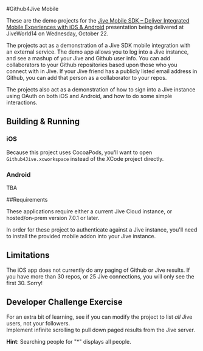 #Github4Jive Mobile

These are the demo projects for the [Jive Mobile SDK – Deliver Integrated Mobile Experiences with iOS & Android](https://jiveworld.jivesoftware.com/tracks/sessions/mobile-sdk-android-ios/) presentation being 
delivered at JiveWorld14 on Wednesday, October 22.

The projects act as a demonstration of a Jive SDK mobile integration with an external service.  The demo app
allows you to log into a Jive instance, and see a mashup of your Jive and Github user info.  You can add
collaborators to your Github repositories based upon those who you connect with in Jive.  If your Jive friend
has a publicly listed email address in Github, you can add that person as a collaborator to your repos.

The projects also act as a demonstration of how to sign into a Jive instance using OAuth on both iOS
and Android, and how to do some simple interactions.

## Building & Running

### iOS

Because this project uses CocoaPods, you'll want to open `Github4Jive.xcworkspace` instead of the XCode
project directly.

### Android

TBA

##Requirements

These applications require either a current Jive Cloud instance, or hosted/on-prem version 7.0.1 or later.

In order for these project to authenticate against a Jive instance, you'll need to install the provided 
mobile addon into your Jive instance.

## Limitations

The iOS app does not currently do any paging of Github or Jive results. If you have more than 30 repos, or 25 
Jive connections, you will only see the first 30.  Sorry!

## Developer Challenge Exercise

For an extra bit of learning, see if you can modify the project to list _all_ Jive users, not your followers.  
Implement infinite scrolling to pull down paged results from the Jive server.

__Hint__:  Searching people for "*" displays all people.
